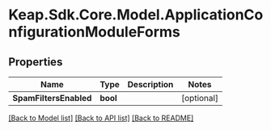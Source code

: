 # Keap.Sdk.Core.Model.ApplicationConfigurationModuleForms

## Properties

Name | Type | Description | Notes
------------ | ------------- | ------------- | -------------
**SpamFiltersEnabled** | **bool** |  | [optional] 

[[Back to Model list]](../README.md#documentation-for-models) [[Back to API list]](../README.md#documentation-for-api-endpoints) [[Back to README]](../README.md)

